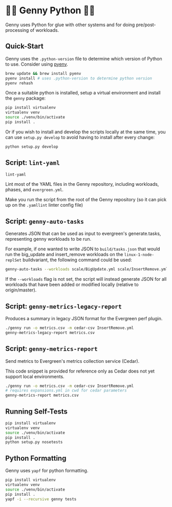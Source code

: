 🧞🐍 Genny Python  🧞🐍
========================

Genny uses Python for glue with other systems and for
doing pre/post-processing of workloads.

Quick-Start
-----------

Genny uses the `.python-version` file to determine
which version of Python to use. Consider using
[pyenv](https://github.com/pyenv/pyenv).

```sh
brew update && brew install pyenv
pyenv install # uses .python-version to determine python version
pyenv rehash
```

Once a suitable python is installed, setup a virtual
environment and install the `genny` package:

```sh
pip install virtualenv
virtualenv venv
source ./venv/bin/activate
pip install .
```

Or if you wish to install and develop the scripts locally at the same time,
you can use `setup.py develop` to avoid having to install after every change:

```sh
python setup.py develop
```


Script: `lint-yaml`
---------------------

```sh
lint-yaml
```

Lint most of the YAML files in the Genny repository,
including workloads, phases, and `evergreen.yml`.

Make you run the script from the root of the Genny repository
(so it can pick up on the `.yamllint` linter config file)


Script: `genny-auto-tasks`
---------------------------------

Generates JSON that can be used as input to evergreen's generate.tasks,
representing genny workloads to be run.

For example, if one wanted to write JSON to `build/tasks.json` that would run the big_update and insert_remove workloads on the `linux-1-node-replSet` buildvariant, the following command could be used:

```sh
genny-auto-tasks --workloads scale/BigUpdate.yml scale/InsertRemove.yml --variants linux-1-node-replSet --output build/tasks.json
```

If the `--workloads` flag is not set, the script will instead generate JSON for all workloads that have been added or modified locally (relative to origin/master).


Script: `genny-metrics-legacy-report`
---------------------------------

Produces a summary in legacy JSON format for the Evergreen perf plugin.

```sh
./genny run -o metrics.csv -m cedar-csv InsertRemove.yml
genny-metrics-legacy-report metrics.csv
```


Script: `genny-metrics-report`
---------------------------------

Send metrics to Evergreen's metrics collection service (Cedar).

This code snippet is provided for reference only as Cedar does
not yet support local environments.

```sh
./genny run -o metrics.csv -m cedar-csv InsertRemove.yml
# requires expansions.yml in cwd for cedar parameters
genny-metrics-report metrics.csv
```


Running Self-Tests
------------------

```sh
pip install virtualenv
virtualenv venv
source ./venv/bin/activate
pip install .
python setup.py nosetests
```

Python Formatting
-----------------

Genny uses `yapf` for python formatting.

```sh
pip install virtualenv
virtualenv venv
source ./venv/bin/activate
pip install .
yapf -i --recursive genny tests
```




